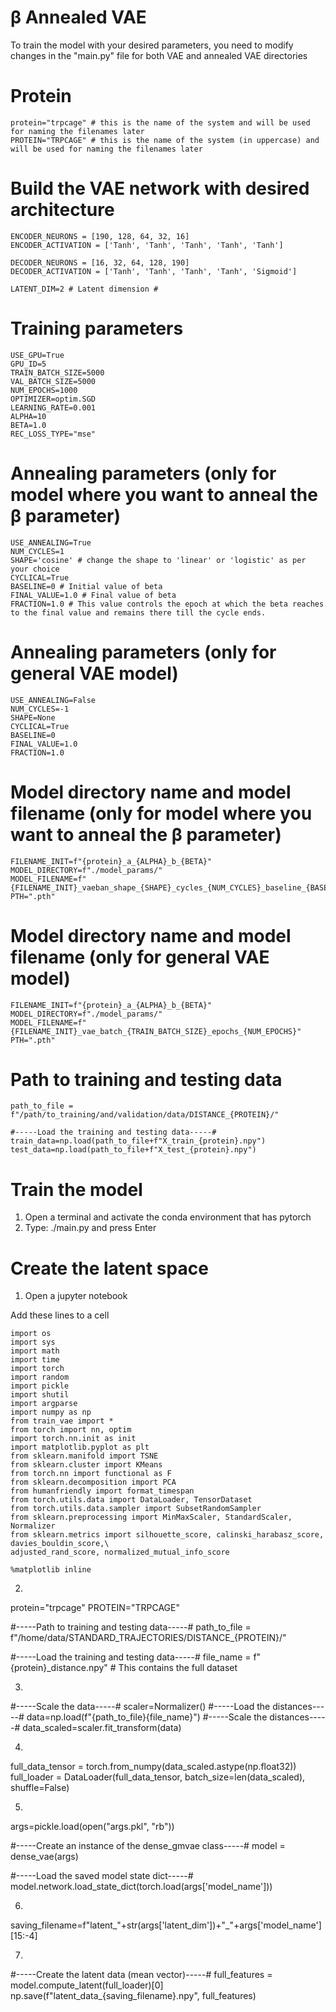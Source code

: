 # β Annealed VAE
To train the model with your desired parameters, you need to modify changes in the "main.py" file for both VAE and annealed VAE directories


  # Protein
	protein="trpcage" # this is the name of the system and will be used for naming the filenames later
	PROTEIN="TRPCAGE" # this is the name of the system (in uppercase) and will be used for naming the filenames later 
	
  # Build the VAE network with desired architecture #
	ENCODER_NEURONS = [190, 128, 64, 32, 16]
	ENCODER_ACTIVATION = ['Tanh', 'Tanh', 'Tanh', 'Tanh', 'Tanh']

	DECODER_NEURONS = [16, 32, 64, 128, 190]
	DECODER_ACTIVATION = ['Tanh', 'Tanh', 'Tanh', 'Tanh', 'Sigmoid']

	LATENT_DIM=2 # Latent dimension #

  # Training parameters #
	USE_GPU=True
	GPU_ID=5
	TRAIN_BATCH_SIZE=5000
	VAL_BATCH_SIZE=5000
	NUM_EPOCHS=1000
	OPTIMIZER=optim.SGD
	LEARNING_RATE=0.001
	ALPHA=10
	BETA=1.0
	REC_LOSS_TYPE="mse"
	
  # Annealing parameters (only for model where you want to anneal the β parameter)
	USE_ANNEALING=True
	NUM_CYCLES=1
	SHAPE='cosine' # change the shape to 'linear' or 'logistic' as per your choice
	CYCLICAL=True 
	BASELINE=0 # Initial value of beta
	FINAL_VALUE=1.0 # Final value of beta
	FRACTION=1.0 # This value controls the epoch at which the beta reaches to the final value and remains there till the cycle ends.

 # Annealing parameters (only for general VAE model)
	USE_ANNEALING=False
	NUM_CYCLES=-1
	SHAPE=None
	CYCLICAL=True
	BASELINE=0
	FINAL_VALUE=1.0
	FRACTION=1.0 

# Model directory name and model filename  (only for model where you want to anneal the β parameter)
	FILENAME_INIT=f"{protein}_a_{ALPHA}_b_{BETA}"	
	MODEL_DIRECTORY=f"./model_params/"
	MODEL_FILENAME=f"{FILENAME_INIT}_vaeban_shape_{SHAPE}_cycles_{NUM_CYCLES}_baseline_{BASELINE}_fval_{FINAL_VALUE}_batch_{TRAIN_BATCH_SIZE}_epochs_{NUM_EPOCHS}"
	PTH=".pth"
 
  # Model directory name and model filename (only for general VAE model)
	FILENAME_INIT=f"{protein}_a_{ALPHA}_b_{BETA}"	
	MODEL_DIRECTORY=f"./model_params/"
 	MODEL_FILENAME=f"{FILENAME_INIT}_vae_batch_{TRAIN_BATCH_SIZE}_epochs_{NUM_EPOCHS}"
	PTH=".pth"

# Path to training and testing data
	path_to_file = f"/path/to_training/and/validation/data/DISTANCE_{PROTEIN}/"	
	
	#-----Load the training and testing data-----#
	train_data=np.load(path_to_file+f"X_train_{protein}.npy")
	test_data=np.load(path_to_file+f"X_test_{protein}.npy")
# Train the model
1. Open a terminal and activate the conda environment that has pytorch
2. Type: ./main.py and press Enter

# Create the latent space
1. Open a jupyter notebook

Add these lines to a cell 


	import os
	import sys
	import math
	import time
	import torch
	import random
	import pickle
	import shutil
	import argparse
	import numpy as np
	from train_vae import *
	from torch import nn, optim
	import torch.nn.init as init
	import matplotlib.pyplot as plt
	from sklearn.manifold import TSNE
	from sklearn.cluster import KMeans
	from torch.nn import functional as F
	from sklearn.decomposition import PCA
	from humanfriendly import format_timespan
	from torch.utils.data import DataLoader, TensorDataset
	from torch.utils.data.sampler import SubsetRandomSampler
	from sklearn.preprocessing import MinMaxScaler, StandardScaler, Normalizer
	from sklearn.metrics import silhouette_score, calinski_harabasz_score, davies_bouldin_score,\
	adjusted_rand_score, normalized_mutual_info_score
	
	%matplotlib inline

2. 
protein="trpcage"
PROTEIN="TRPCAGE"

#-----Path to training and testing data-----#
path_to_file = f"/home/data/STANDARD_TRAJECTORIES/DISTANCE_{PROTEIN}/"	

#-----Load the training and testing data-----#
file_name = f"{protein}_distance.npy" # This contains the full dataset

3. 
#-----Scale the data-----#
scaler=Normalizer()
#-----Load the distances-----#
data=np.load(f"{path_to_file}{file_name}")
#-----Scale the distances-----#
data_scaled=scaler.fit_transform(data)

4. 
full_data_tensor = torch.from_numpy(data_scaled.astype(np.float32))
full_loader = DataLoader(full_data_tensor, batch_size=len(data_scaled), shuffle=False)	

5. 
args=pickle.load(open("args.pkl", "rb"))

#-----Create an instance of the dense_gmvae class-----#
model = dense_vae(args)

#-----Load the saved model state dict-----#
model.network.load_state_dict(torch.load(args['model_name']))

6. 
saving_filename=f"latent_"+str(args['latent_dim'])+"_"+args['model_name'][15:-4]

7. 
#-----Create the latent data (mean vector)-----#
full_features = model.compute_latent(full_loader)[0]
np.save(f"latent_data_{saving_filename}.npy", full_features)

